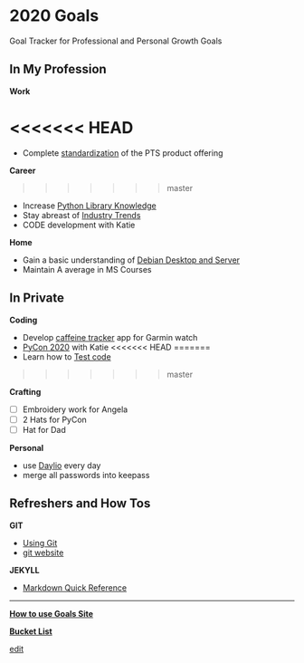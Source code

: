 # 2020 Goals
Goal Tracker for Professional and Personal Growth Goals

## In My Profession ##

**Work**

<<<<<<< HEAD
=======
- Complete [standardization](https://ch3ck3rs.github.io/Goals/2020Goals/Professional/PTS-Product_line.html) of the PTS product offering

**Career**

>>>>>>> master
 - Increase [Python Library Knowledge](https://ch3ck3rs.github.io/Goals/2020Goals/Professional/Python-Library.html)
- Stay abreast of [Industry Trends](https://ch3ck3rs.github.io/Goals/2020Goals/Professional/Industry-Awareness.html)
- CODE development with Katie 

**Home**

- Gain a basic understanding of [Debian Desktop and Server](https://ch3ck3rs.github.io/Goals/2020Goals/Professional/Basic-Debian.html)
- Maintain A average in MS Courses


## In Private ##

**Coding**

- Develop [caffeine tracker](https://ch3ck3rs.github.io/Goals/2020Goals/Personal/Garmin-App.html) app for Garmin watch
- [PyCon 2020](https://ch3ck3rs.github.io/Goals/2020Goals/Personal/PyCon-2020.html) with Katie
<<<<<<< HEAD
=======
- Learn how to [Test code](https://ch3ck3rs.github.io/Goals/2020Goals/Personal/Code-Test.html)
>>>>>>> master

**Crafting**

- [ ] Embroidery work for Angela
- [ ] 2 Hats for PyCon
- [ ] Hat for Dad

**Personal**

- use [Daylio](https://ch3ck3rs.github.io/Goals/2020Goals/Personal/Daylio.html) every day
- merge all passwords into keepass


## Refreshers and How Tos ##

**GIT** 

- [Using Git](https://ch3ck3rs.github.io/Goals/2020Goals/Professional/Using-Git.html)
- [git website](https://git-scm.com/book/en/v2/Git-Basics-Working-with-Remotes)

**JEKYLL**

- [Markdown Quick Reference](https://gist.github.com/roachhd/779fa77e9b90fe945b0c)


---

[**How to use Goals Site**](https://ch3ck3rs.github.io/Goals/How-to-use-Goals.html)


[**Bucket List**](https://ch3ck3rs.github.io/Goals/Bucket-List.html)

[edit](https://github.com/ch3ck3rs/Goals/blob/gh-pages/README.md)
